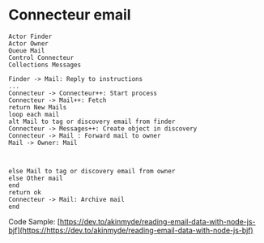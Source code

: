 # Connecteur email

```plantuml
Actor Finder
Actor Owner
Queue Mail
Control Connecteur
Collections Messages

Finder -> Mail: Reply to instructions
...
Connecteur -> Connecteur++: Start process
Connecteur -> Mail++: Fetch
return New Mails
loop each mail
alt Mail to tag or discovery email from finder
Connecteur -> Messages++: Create object in discovery
Connecteur -> Mail : Forward mail to owner
Mail -> Owner: Mail



else Mail to tag or discovery email from owner
else Other mail
end
return ok
Connecteur -> Mail: Archive mail
end
```

Code Sample: [https://dev.to/akinmyde/reading-email-data-with-node-js-bjf](https://https://dev.to/akinmyde/reading-email-data-with-node-js-bjf)

